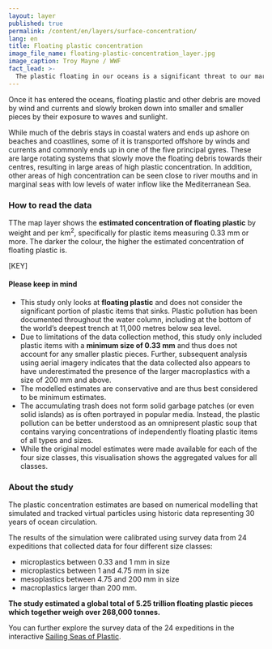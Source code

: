 ```yaml
---
layout: layer
published: true
permalink: /content/en/layers/surface-concentration/
lang: en
title: Floating plastic concentration
image_file_name: floating-plastic-concentration_layer.jpg
image_caption: Troy Mayne / WWF
fact_lead: >-
  The plastic floating in our oceans is a significant threat to our marine ecosystems. Seabirds, fish and marine mammals can become entangled in or ingest plastic debris and, as a result, toxic pollutants can accumulate in the food chain. In addition to its environmental impacts, floating plastic can also adversely affect our economy, specifically the tourism and fisheries sectors.
---
```


Once it has entered the oceans, floating plastic and other debris are moved by wind and currents and slowly broken down into smaller and smaller pieces by their exposure to waves and sunlight.

While much of the debris stays in coastal waters and ends up ashore on beaches and coastlines, some of it is transported offshore by winds and currents and commonly ends up in one of the five principal gyres. These are large rotating systems that slowly move the floating debris towards their centres, resulting in large areas of high plastic concentration. In addition, other areas of high concentration can be seen close to river mouths and in marginal seas with low levels of water inflow like the Mediterranean Sea.

### How to read the data

TThe map layer shows the **estimated concentration of floating plastic** by weight and per km<sup>2</sup>, specifically for plastic items measuring 0.33 mm or more. The darker the colour, the higher the estimated concentration of floating plastic is.


[KEY]

#### Please keep in mind

* This study only looks at **floating plastic** and does not consider the significant portion of plastic items that sinks. Plastic pollution has been documented throughout the water column, including at the bottom of the world’s deepest trench at 11,000 metres below sea level.
* Due to limitations of the data collection method, this study only included plastic items with a **minimum size of 0.33 mm** and thus does not account for any smaller plastic pieces. Further, subsequent analysis using aerial imagery indicates that the data collected also appears to have underestimated the presence of the larger macroplastics with a size of 200 mm and above.
* The modelled estimates are conservative and are thus best considered to be minimum estimates.
* The accumulating trash does not form solid garbage patches (or even solid islands) as is often portrayed in popular media. Instead, the plastic pollution can be better understood as an omnipresent plastic soup that contains varying concentrations of independently floating plastic items of all types and sizes.
* While the original model estimates were made available for each of the four size classes, this visualisation shows the aggregated values for all classes.

### About the study

The plastic concentration estimates are based on numerical modelling that simulated and tracked virtual particles using historic data representing 30 years of ocean circulation.

The results of the simulation were calibrated using survey data from 24 expeditions that collected data for four different size classes:
* microplastics between 0.33 and 1 mm in size
* microplastics between 1 and 4.75 mm in size
* mesoplastics between 4.75 and 200 mm in size
* macroplastics larger than 200 mm.

**The study estimated a global total of 5.25 trillion floating plastic pieces which together weigh over 268,000 tonnes.**

You can further explore the survey data of the 24 expeditions in the interactive [Sailing Seas of Plastic](http://app.dumpark.com/seas-of-plastic-2/).
